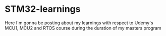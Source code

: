 # STM32-learnings
Here I'm gonna be posting about my learnings with respect to Udemy's MCU1, MCU2 and RTOS course during the duration of my masters program
